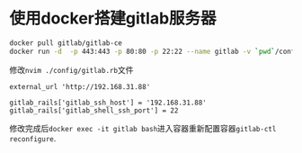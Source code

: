 #  使用docker搭建gitlab服务器

```bash
docker pull gitlab/gitlab-ce
docker run -d  -p 443:443 -p 80:80 -p 22:22 --name gitlab -v `pwd`/config:/etc/gitlab -v `pwd`/logs:/var/log/gitlab -v `pwd`/data:/var/opt/gitlab gitlab/gitlab-ce
```

修改`nvim ./config/gitlab.rb`文件

```
external_url 'http://192.168.31.88'

gitlab_rails['gitlab_ssh_host'] = '192.168.31.88'
gitlab_rails['gitlab_shell_ssh_port'] = 22
```

修改完成后`docker exec -it gitlab bash`进入容器重新配置容器`gitlab-ctl reconfigure`.

